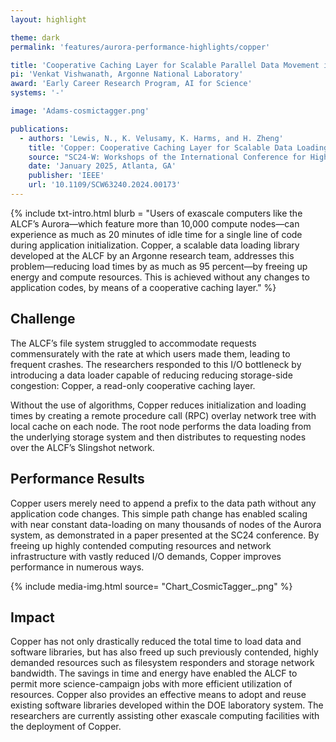 ```yaml
---
layout: highlight

theme: dark
permalink: 'features/aurora-performance-highlights/copper'

title: 'Cooperative Caching Layer for Scalable Parallel Data Movement in Exascale Supercomputing: Copper'
pi: 'Venkat Vishwanath, Argonne National Laboratory'
award: 'Early Career Research Program, AI for Science'
systems: '-'

image: 'Adams-cosmictagger.png' 

publications:
  - authors: 'Lewis, N., K. Velusamy, K. Harms, and H. Zheng'
    title: 'Copper: Cooperative Caching Layer for Scalable Data Loading in Exascale Supercomputer'
    source: "SC24-W: Workshops of the International Conference for High Performance Computing, Networking, Storage and Analysis"
    date: 'January 2025, Atlanta, GA'
    publisher: 'IEEE'
    url: '10.1109/SCW63240.2024.00173'
---
```


{% include txt-intro.html 
    blurb = "Users of exascale computers like the ALCF’s Aurora—which feature more than 10,000 compute nodes—can experience as much as 20 minutes of idle time for a single line of code during application initialization. Copper, a scalable data loading library developed at the ALCF by an Argonne research team, addresses this problem—reducing load times by as much as 95 percent—by freeing up energy and compute resources. This is achieved without any changes to application codes, by means of a cooperative caching layer."
%}



## Challenge
The ALCF’s file system struggled to accommodate requests commensurately with the rate at which users made them, leading to frequent crashes. The researchers responded to this I/O bottleneck by introducing a data loader capable of reducing reducing storage-side congestion: Copper, a read-only cooperative caching layer.

Without the use of algorithms, Copper reduces initialization and loading times by creating a remote procedure call (RPC) overlay network tree with local cache on each node. The root node performs the data loading from the underlying storage system and then distributes to requesting nodes over the ALCF’s Slingshot network.


## Performance Results
Copper users merely need to append a prefix to the data path without any application code changes. This simple path change has enabled scaling with near constant data-loading on many thousands of nodes of the Aurora system, as demonstrated in a paper presented at the SC24 conference. By freeing up highly contended computing resources and network infrastructure with vastly reduced I/O demands, Copper improves performance in numerous ways.

{% include media-img.html
   source= "Chart_CosmicTagger_.png"
%}

## Impact
Copper has not only drastically reduced the total time to load data and software libraries, but has also freed up such previously contended, highly demanded resources such as filesystem responders and storage network bandwidth. The savings in time and energy have enabled the ALCF to permit more science-campaign jobs with more efficient utilization of resources. Copper also provides an effective means to adopt and reuse existing software libraries developed within the DOE laboratory system. The researchers are currently assisting other exascale computing facilities with the deployment of Copper.

